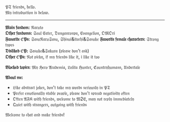 𝔓𝔗 𝔣𝔯𝔦𝔢𝔫𝔡𝔰, 𝔥𝔢𝔩𝔩𝔬.  
𝔐𝔶 𝔦𝔫𝔱𝔯𝔬𝔡𝔲𝔠𝔱𝔦𝔬𝔫 𝔦𝔰 𝔟𝔢𝔩𝔬𝔴.

---

**𝔐𝔞𝔦𝔫 𝔣𝔞𝔫𝔡𝔬𝔪:** 𝔑𝔞𝔯𝔲𝔱𝔬  
**𝔒𝔱𝔥𝔢𝔯 𝔣𝔞𝔫𝔡𝔬𝔪𝔰:** 𝔖𝔬𝔲𝔩 𝔈𝔞𝔱𝔢𝔯, 𝔇𝔞𝔫𝔤𝔞𝔫𝔯𝔬𝔫𝔭𝔞, 𝔈𝔳𝔞𝔫𝔤𝔢𝔩𝔦𝔬𝔫, 𝔒𝔐𝔒𝔯𝔦  
**𝔉𝔞𝔳𝔬𝔯𝔦𝔱𝔢 ℭ𝔓𝔰:** 𝔖𝔞𝔰𝔲𝔑𝔞𝔯𝔲𝔖𝔞𝔰𝔲, 𝔖𝔥𝔦𝔰𝔲𝔦&𝔦𝔱𝔞𝔠𝔥𝔦&𝔖𝔞𝔰𝔲𝔨𝔢
**𝔉𝔞𝔳𝔬𝔯𝔦𝔱𝔢 𝔣𝔢𝔪𝔞𝔩𝔢 𝔠𝔥𝔞𝔯𝔞𝔠𝔱𝔢𝔯𝔰:** 𝔖𝔱𝔯𝔬𝔫𝔤 𝔱𝔶𝔭𝔢𝔰  
**𝔇𝔦𝔰𝔩𝔦𝔨𝔢𝔡 ℭ𝔓:** 𝔖𝔞𝔰𝔲𝔨𝔢&𝔖𝔞𝔨𝔲𝔯𝔞 (𝔭𝔩𝔢𝔞𝔰𝔢 𝔡𝔬𝔫'𝔱 𝔞𝔰𝔨)  
**𝔒𝔱𝔥𝔢𝔯 ℭ𝔓𝔰:** 𝔑𝔬𝔱 𝔭𝔦𝔠𝔨𝔶, 𝔦𝔣 𝔪𝔶 𝔣𝔯𝔦𝔢𝔫𝔡𝔰 𝔩𝔦𝔨𝔢 𝔦𝔱, 𝔦 𝔩𝔦𝔨𝔢 𝔦𝔱 𝔱𝔬𝔬  

**𝔅𝔩𝔬𝔠𝔨𝔢𝔡 𝔱𝔬𝔭𝔦𝔠𝔰:** 𝔐𝔶 ℌ𝔢𝔯𝔬 𝔄𝔠𝔞𝔡𝔢𝔪𝔦𝔞, 𝔏𝔬𝔩𝔦𝔱𝔞 ℌ𝔲𝔫𝔱𝔢𝔯, ℭ𝔬𝔲𝔫𝔱𝔯𝔶𝔥𝔲𝔪𝔞𝔫𝔰, 𝔘𝔫𝔡𝔢𝔯𝔱𝔞𝔩𝔢  

**𝔄𝔟𝔬𝔲𝔱 𝔪𝔢:**  
- 𝔏𝔦𝔨𝔢 𝔞𝔟𝔰𝔱𝔯𝔞𝔠𝔱 𝔧𝔬𝔨𝔢𝔰, 𝔡𝔬𝔫'𝔱 𝔱𝔞𝔨𝔢 𝔪𝔶 𝔴𝔬𝔯𝔡𝔰 𝔰𝔢𝔯𝔦𝔬𝔲𝔰𝔩𝔶 𝔦𝔫 𝔓𝔗  
- 𝔓𝔯𝔢𝔣𝔢𝔯 𝔢𝔪𝔬𝔱𝔦𝔬𝔫𝔞𝔩𝔩𝔶 𝔰𝔱𝔞𝔟𝔩𝔢 𝔭𝔢𝔬𝔭𝔩𝔢, 𝔭𝔩𝔢𝔞𝔰𝔢 𝔡𝔬𝔫'𝔱 𝔰𝔭𝔯𝔢𝔞𝔡 𝔫𝔢𝔤𝔞𝔱𝔦𝔳𝔦𝔱𝔶 𝔬𝔣𝔱𝔢𝔫  
- 𝔒𝔣𝔱𝔢𝔫 𝔄𝔉𝔎 𝔴𝔦𝔱𝔥 𝔣𝔯𝔦𝔢𝔫𝔡𝔰, 𝔴𝔢𝔩𝔠𝔬𝔪𝔢 𝔱𝔬 𝔚2𝔈, 𝔪𝔞𝔶 𝔫𝔬𝔱 𝔯𝔢𝔭𝔩𝔶 𝔦𝔪𝔪𝔢𝔡𝔦𝔞𝔱𝔢𝔩𝔶  
- 𝔔𝔲𝔦𝔢𝔱 𝔴𝔦𝔱𝔥 𝔰𝔱𝔯𝔞𝔫𝔤𝔢𝔯𝔰, 𝔬𝔲𝔱𝔤𝔬𝔦𝔫𝔤 𝔴𝔦𝔱𝔥 𝔣𝔯𝔦𝔢𝔫𝔡𝔰  

𝔚𝔢𝔩𝔠𝔬𝔪𝔢 𝔱𝔬 𝔠𝔥𝔞𝔱 𝔞𝔫𝔡 𝔪𝔞𝔨𝔢 𝔣𝔯𝔦𝔢𝔫𝔡𝔰!
